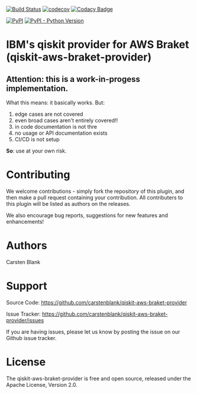 [![Build Status](https://travis-ci.com/carstenblank/qiskit-aws-braket-provider.svg?branch=master)](https://travis-ci.com/carstenblank/qiskit-aws-braket-provider)
[![codecov](https://codecov.io/gh/carstenblank/qiskit-aws-braket-provider/branch/master/graph/badge.svg)](https://codecov.io/gh/carstenblank/qiskit-aws-braket-provider)
[![Codacy Badge](https://app.codacy.com/project/badge/Grade/92c73ac568244ed5a38be09a29e27833)](https://www.codacy.com/manual/carstenblank/qiskit-aws-braket-provider?utm_source=github.com&amp;utm_medium=referral&amp;utm_content=carstenblank/qiskit-aws-braket-provider&amp;utm_campaign=Badge_Grade)

[![PyPI](https://img.shields.io/pypi/v/qiskit-aws-braket-provider.svg?style=for-the-badge)](https://pypi.org/project/qiskit-aws-braket-provider)
[![PyPI - Python Version](https://img.shields.io/pypi/pyversions/qiskit-aws-braket-provider.svg?style=for-the-badge)](https://pypi.org/project/qiskit-aws-braket-provider)

# IBM's qiskit provider for AWS Braket (qiskit-aws-braket-provider)

## Attention: this is a work-in-progess implementation. 
What this means: it basically works. But: 

 1. edge cases are not covered 
 2. even broad cases aren't entirely covered!! 
 3. in code documentation is not thre
 4. no usage or API documentation exists
 5. CI/CD is not setup

__So__: use at your own risk. 

# Contributing
We welcome contributions - simply fork the repository of this plugin, and then make a pull request containing your contribution. All contributers to this plugin will be listed as authors on the releases.

We also encourage bug reports, suggestions for new features and enhancements!

# Authors
Carsten Blank

# Support

Source Code: https://github.com/carstenblank/qiskit-aws-braket-provider

Issue Tracker: https://github.com/carstenblank/qiskit-aws-braket-provider/issues

If you are having issues, please let us know by posting the issue on our Github issue tracker.

# License
The qiskit-aws-braket-provider is free and open source, released under the Apache License, Version 2.0.